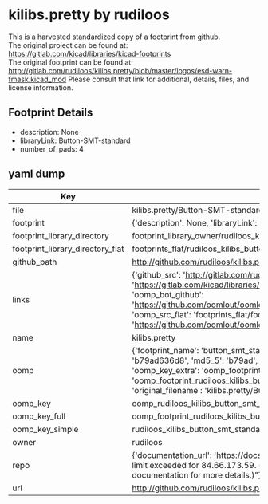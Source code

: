 # kilibs.pretty by rudiloos  
This is a harvested standardized copy of a footprint from github.  
The original project can be found at:  
https://gitlab.com/kicad/libraries/kicad-footprints  
The original footprint can be found at:
http://gitlab.com/rudiloos/kilibs.pretty/blob/master/logos/esd-warn-fmask.kicad_mod
Please consult that link for additional, details, files, and license information.  
## Footprint Details
* description: None  
* libraryLink: Button-SMT-standard  
* number_of_pads: 4  
## yaml dump  
| Key | Value |  
| --- | --- |  
| file | kilibs.pretty/Button-SMT-standard.kicad_mod |  
| footprint | {'description': None, 'libraryLink': 'Button-SMT-standard', 'number_of_pads': 4} |  
| footprint_library_directory | footprint_library_owner/rudiloos_kilibs.pretty |  
| footprint_library_directory_flat | footprints_flat/rudiloos_kilibs_button_smt_standard/working |  
| github_path | http://github.com/rudiloos/kilibs.pretty/blob/master/Button-SMT-standard.kicad_mod |  
| links | {'github_src': 'http://gitlab.com/rudiloos/kilibs.pretty/blob/master/logos/esd-warn-fmask.kicad_mod', 'github_src_repo': 'https://gitlab.com/kicad/libraries/kicad-footprints', 'oomp_bot': 'footprints/rudiloos_kilibs_button_smt_standard/working', 'oomp_bot_github': 'https://github.com/oomlout/oomlout_oomp_footprint_bot/tree/main/footprints/rudiloos_kilibs_button_smt_standard/working', 'oomp_src_flat': 'footprints_flat/footprints_flat/rudiloos_kilibs_button_smt_standard/working', 'oomp_src_flat_github': 'https://github.com/oomlout/oomlout_oomp_footprint_src/tree/main/footprints_flat/rudiloos_kilibs_button_smt_standard/working'} |  
| name | kilibs.pretty |  
| oomp | {'footprint_name': 'button_smt_standard', 'library_name': 'kilibs', 'md5': 'b79ad636d89d83d927dc558281e233ba', 'md5_10': 'b79ad636d8', 'md5_5': 'b79ad', 'md5_6': 'b79ad6', 'oomp_key': 'oomp_rudiloos_kilibs_button_smt_standard', 'oomp_key_extra': 'oomp_footprint_rudiloos_kilibs_button_smt_standard', 'oomp_key_full': 'oomp_footprint_rudiloos_kilibs_button_smt_standard_b79ad6', 'oomp_key_simple': 'rudiloos_kilibs_button_smt_standard', 'original_filename': 'kilibs.pretty/Button-SMT-standard.kicad_mod', 'owner_name': 'rudiloos'} |  
| oomp_key | oomp_rudiloos_kilibs_button_smt_standard |  
| oomp_key_full | oomp_footprint_rudiloos_kilibs_button_smt_standard |  
| oomp_key_simple | rudiloos_kilibs_button_smt_standard |  
| owner | rudiloos |  
| repo | {'documentation_url': 'https://docs.github.com/rest/overview/resources-in-the-rest-api#rate-limiting', 'message': "API rate limit exceeded for 84.66.173.59. (But here's the good news: Authenticated requests get a higher rate limit. Check out the documentation for more details.)"} |  
| url | http://github.com/rudiloos/kilibs.pretty |  

